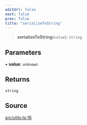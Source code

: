 ```yaml
---
editUrl: false
next: false
prev: false
title: "serializeToString"
---
```


> **serializeToString**(`value`): `string`

## Parameters

• **value**: `unknown`

## Returns

`string`

## Source

[src/utils.ts:16](https://github.com/eddienubes/sagetest/blob/6cbc2b7/src/utils.ts#L16)
